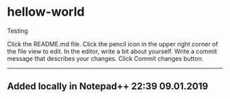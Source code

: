 # hellow-world
Testing

Click the README.md file.
Click the pencil icon in the upper right corner of the file view to edit.
In the editor, write a bit about yourself.
Write a commit message that describes your changes.
Click Commit changes button.

---
Added locally in Notepad++
22:39 09.01.2019
---
